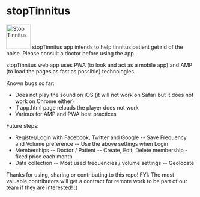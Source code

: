 <!--
Developed by Tryfon Tzanetis
    trif.tz@gmail.com
	    	 ____
	    	(_  _)
	    	  )(
	     	 (__)

************************************************************************          
StopTinnitus app intends to help tinninuts patient get rid of the noise. Please consult a doctor before using the app.
The creating team of the app does not hold any responsibility on how the app is used. By using the app you accept this policy statement.

    Copyright (C) 2019 Tryfon Tzanetis

    This program is free software: you can redistribute it and/or modify
    it under the terms of the GNU General Public License as published by
    the Free Software Foundation, either version 3 of the License, or
    (at your option) any later version.

    This program is distributed in the hope that it will be useful,
    but WITHOUT ANY WARRANTY; without even the implied warranty of
    MERCHANTABILITY or FITNESS FOR A PARTICULAR PURPOSE.  See the
    GNU General Public License for more details.

    You should have received a copy of the GNU General Public License
    along with this program.  If not, see <https://www.gnu.org/licenses/>.
	
Please refer here for the full license: http://eurematic.com/labs/stoptinnitus/LICENSE.txt
************************************************************************
-->
# stopTinnitus
<img src="https://eurematic.com/labs/stoptinnitus/img/stoptinnitus_logo_blue.png" alt="Stop Tinnitus" height="65" width="65">
stopTinnitus app intends to help tinnitus patient get rid of the noise. Please consult a doctor before using the app.

stopTinnitus web app uses PWA (to look and act as a mobile app) and AMP (to load the pages as fast as possible) technologies.

Known bugs so far:
- Does not play the sound on iOS (it will not work on Safari but it does not work on Chrome either)
- If app.html page reloads the player does not work
- Various for AMP and PWA best practices

Future steps:
- Register/Login with Facebook, Twitter and Google
-- Save Frequency and Volume preference
-- Use the above settings when Login
- Memberships
-- Doctor / Patient
-- Create, Edit, Delete membership - fixed price each month
- Data collection
-- Most used frequencies / volume settings
-- Geolocate

Thanks for using, sharing or contributing to this repo!
FYI: The most valuable contributors will get a contract for remote work to be part of our team if they are interested! :)